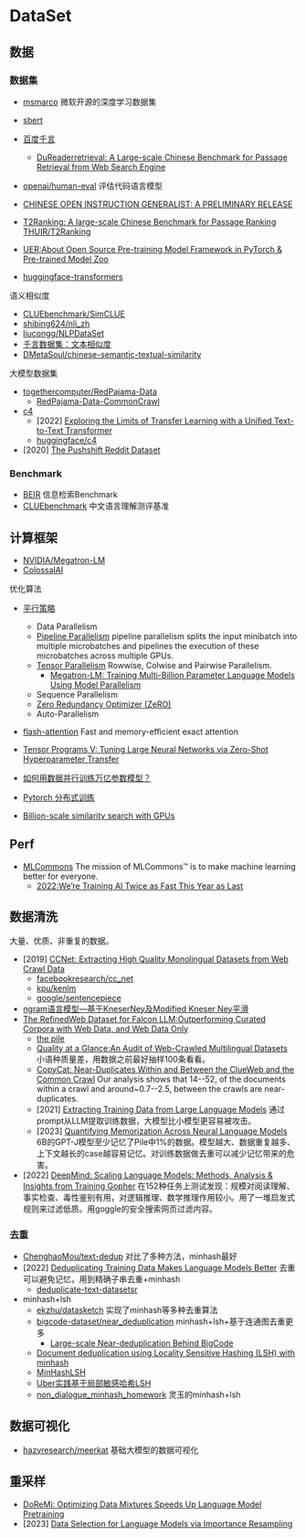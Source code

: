 # DataSet

## 数据
### 数据集

- [msmarco](https://microsoft.github.io/msmarco/) 微软开源的深度学习数据集
- [sbert](https://www.sbert.net/examples/training/paraphrases/README.html)
- [百度千言](https://www.luge.ai/#/luge/dataDetail?id=55)
  - [DuReaderretrieval: A Large-scale Chinese Benchmark for Passage Retrieval from Web Search Engine](https://arxiv.org/pdf/2203.10232.pdf)
- [openai/human-eval](https://github.com/openai/human-eval) 评估代码语言模型
- [CHINESE OPEN INSTRUCTION GENERALIST: A PRELIMINARY RELEASE](https://arxiv.org/pdf/2304.07987.pdf)
- [T2Ranking: A large-scale Chinese Benchmark for Passage Ranking](https://arxiv.org/pdf/2304.03679.pdf)   [THUIR/T2Ranking](https://github.com/THUIR/T2Ranking/)

- [UER:About Open Source Pre-training Model Framework in PyTorch & Pre-trained Model Zoo](https://github.com/dbiir/UER-py)
- [huggingface-transformers](https://huggingface.co/docs/transformers/model_summary)


语义相似度
- [CLUEbenchmark/SimCLUE](https://github.com/CLUEbenchmark/SimCLUE)
- [shibing624/nli_zh](https://huggingface.co/datasets/shibing624/nli_zh)
- [liucongg/NLPDataSet](https://github.com/liucongg/NLPDataSet)
- [千言数据集：文本相似度](https://aistudio.baidu.com/aistudio/competition/detail/45/0/task-definition)
- [DMetaSoul/chinese-semantic-textual-similarity](https://huggingface.co/datasets/DMetaSoul/chinese-semantic-textual-similarity)

大模型数据集
- [togethercomputer/RedPajama-Data](https://github.com/togethercomputer/RedPajama-Data)
  - [RedPajama-Data-CommonCrawl](https://github.com/togethercomputer/RedPajama-Data/tree/main/data_prep/cc)
- [c4](https://paperswithcode.com/dataset/c4)
  - [2022] [Exploring the Limits of Transfer Learning with a Unified Text-to-Text Transformer](https://arxiv.org/pdf/1910.10683v3.pdf)
  - [huggingface/c4](https://huggingface.co/datasets/allenai/c4#license)
- [2020] [The Pushshift Reddit Dataset](https://arxiv.org/abs/2001.08435)

### Benchmark

- [BEIR](https://github.com/beir-cellar/beir) 信息检索Benchmark
- [CLUEbenchmark](https://github.com/CLUEbenchmark) 中文语言理解测评基准


## 计算框架

- [NVIDIA/Megatron-LM](https://github.com/NVIDIA/Megatron-LM) 
- [ColossalAI](https://github.com/hpcaitech/ColossalAI)

优化算法
- [平行策略](hhttps://huggingface.co/transformers/v4.9.0/parallelism.html)
  - Data Parallelism
  - [Pipeline Parallelism](https://pytorch.org/docs/stable/pipeline.html) pipeline parallelism splits the input minibatch into multiple microbatches and pipelines the execution of these microbatches across multiple GPUs.
  - [Tensor Parallelism](https://pytorch.org/docs/stable/distributed.tensor.parallel.html) Rowwise, Colwise and Pairwise Parallelism.
    - [Megatron-LM: Training Multi-Billion Parameter Language Models Using Model Parallelism](https://arxiv.org/abs/1909.08053)
  - Sequence Parallelism
  - [Zero Redundancy Optimizer (ZeRO)](https://www.microsoft.com/en-us/research/blog/zero-deepspeed-new-system-optimizations-enable-training-models-with-over-100-billion-parameters/)
  - Auto-Parallelism
- [flash-attention](https://github.com/HazyResearch/flash-attention) Fast and memory-efficient exact attention
- [Tensor Programs V: Tuning Large Neural Networks via Zero-Shot Hyperparameter Transfer](https://arxiv.org/pdf/2203.03466.pdf)
- [如何用数据并行训练万亿参数模型？](https://zhuanlan.zhihu.com/p/402232568)

- [Pytorch 分布式训练](https://zhuanlan.zhihu.com/p/76638962)


- [Billion-scale similarity search with GPUs](https://arxiv.org/pdf/1702.08734.pdf)
## Perf

- [MLCommons](https://github.com/orgs/mlcommons/repositories?type=all)  The mission of MLCommons™ is to make machine learning better for everyone.
  - [2022:We’re Training AI Twice as Fast This Year as Last](https://spectrum.ieee.org/mlperf-rankings-2022)


## 数据清洗
大量、优质、非重复的数据。

- [2019] [CCNet: Extracting High Quality Monolingual Datasets from Web Crawl Data](https://arxiv.org/abs/1911.00359)
  - [facebookresearch/cc_net](https://github.com/facebookresearch/cc_net)
  - [kpu/kenlm](https://github.com/kpu/kenlm)
  - [google/sentencepiece](https://github.com/google/sentencepiece)
- [ngram语言模型—基于KneserNey及Modified Kneser Ney平滑](https://blog.csdn.net/weixin_42498517/article/details/103608763)
- [The RefinedWeb Dataset for Falcon LLM:Outperforming Curated Corpora with Web Data, and Web Data Only](https://arxiv.org/pdf/2306.01116.pdf)
  - [the pile](https://pile.eleuther.ai/)
  - [Quality at a Glance:An Audit of Web-Crawled Multilingual Datasets](https://arxiv.org/pdf/2103.12028.pdf) 小语种质量差，用数据之前最好抽样100条看看。
  - [CopyCat: Near-Duplicates Within and Between the ClueWeb and the Common Crawl](https://dl.acm.org/doi/10.1145/3404835.3463246) Our analysis shows that 14--52, of the documents within a crawl and around~0.7--2.5, between the crawls are near-duplicates.
  - [2021] [Extracting Training Data from Large Language Models](https://arxiv.org/abs/2012.07805) 通过prompt从LLM提取训练数据，大模型比小模型更容易被攻击。
  - [2023] [Quantifying Memorization Across Neural Language Models](https://arxiv.org/abs/2202.07646) 6B的GPT-J模型至少记忆了Pile中1%的数据。模型越大、数据重复越多、上下文越长的case越容易记忆。对训练数据做去重可以减少记忆带来的危害。
- [2022] [DeepMind: Scaling Language Models: Methods, Analysis & Insights from Training Gopher](https://arxiv.org/abs/2112.11446) 在152种任务上测试发现：规模对阅读理解、事实检查、毒性鉴别有用，对逻辑推理、数学推理作用较小。用了一堆启发式规则来过滤低质。用goggle的安全搜索网页过滤内容。

### 去重

- [ChenghaoMou/text-dedup](https://github.com/ChenghaoMou/text-dedup) 对比了多种方法，minhash最好
- [2022] [Deduplicating Training Data Makes Language Models Better](https://arxiv.org/abs/2107.06499) 去重可以避免记忆，用到精确子串去重+minhash
  - [deduplicate-text-datasetsr](https://github.com/google-research/deduplicate-text-datasets)
- minhash+lsh
  - [ekzhu/datasketch](https://github.com/ekzhu/datasketch) 实现了minhash等多种去重算法
  - [bigcode-dataset/near_deduplication](https://github.com/bigcode-project/bigcode-dataset/tree/main/near_deduplication) minhash+lsh+基于连通图去重更多
    - [Large-scale Near-deduplication Behind BigCode](https://chenghaomou.github.io/posts/20230220150602)
  - [Document deduplication using Locality Sensitive Hashing (LSH) with minhash](https://github.com/mattilyra/LSH/blob/master/examples/Introduction.ipynb)
  - [MinHashLSH](https://spark.apache.org/docs/3.1.1/api/python/reference/api/pyspark.ml.feature.MinHashLSH.html)
  - [Uber实践基于局部敏感哈希LSH](https://blog.csdn.net/sinat_15443203/article/details/83756187)
  - [non_dialogue_minhash_homework](https://gitlab.xaminim.com/nlp/daodao/-/blob/feat/zhanglingyu/data_clean/solution/pretrain/data_clean/non_dialogue_data_clean/non_dialogue_minhash_homework.py) 灵玉的minhash+lsh


  
## 数据可视化

- [hazyresearch/meerkat](https://github.com/hazyresearch/meerkat) 基础大模型的数据可视化

## 重采样

- [DoReMi: Optimizing Data Mixtures Speeds Up Language Model Pretraining](https://arxiv.org/pdf/2305.10429.pdf)
- [2023] [Data Selection for Language Models via Importance Resampling](https://arxiv.org/pdf/2302.03169.pdf)


